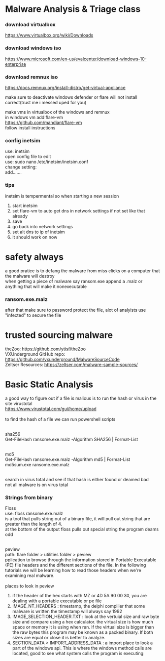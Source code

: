 # Malware Analysis & Triage class

### download virtualbox
https://www.virtualbox.org/wiki/Downloads
### download windows iso
https://www.microsoft.com/en-us/evalcenter/download-windows-10-enterprise
### download remnux iso
https://docs.remnux.org/install-distro/get-virtual-appliance

make sure to deactivate windows defender or flare will not install correct(trust me i messed uped for you)
<br/>

make vms in virtualbox of the windows and remnux
<br/>
in windows vm add flare-vm
<br/>
https://github.com/mandiant/flare-vm
<br/>
follow install instructions

### config inetsim 
use: inetsim
<br/>
open config file to edit
<br/>
use: sudo nano /etc/inetsim/inetsim.conf
<br/>
change setting:
<br/>
add.......




### tips
inetsim is tempermental so when starting a new session
1. start inetsim
2. set flare-vm to auto get dns in network settings if not set like that already
3. save
4. go back into network settings
5. set alt dns to ip of inetsim
6. it should work on now  

# safety always
a good pratice is to defang the malware from miss clicks on a computer that the malware will destroy
<br/>
when getting a piece of malware say ransom.exe append a .malz or anything that will make it nonexecutable

### ransom.exe.malz

after that make sure to password protect the file, alot of analyists use "infected" to secure the file

# trusted sourcing malware
theZoo: https://github.com/ytisf/theZoo
<br/>
VXUnderground GitHub repo: https://github.com/vxunderground/MalwareSourceCode
<br/>
Zeltser Resources: https://zeltser.com/malware-sample-sources/


# Basic Static Analysis 
a good way to figure out if a file is malious is to run the hash or virus in the site virustotal
<br/>
https://www.virustotal.com/gui/home/upload
<br/><br/>
to find the hash of a file we can run powershell scripts
<br/><br/>

sha256
<br/>
Get-FileHash ransome.exe.malz -Algorithm SHA256 | Format-List
<br/><br/>
  
md5
<br/>
Get-FileHash ransome.exe.malz -Algorithm md5 | Format-List
<br/>
md5sum.exe ransome.exe.malz
<br/><br/>

search in virus total and see if that hash is either found or deamed bad
<br/>
not all malware is on virus total 
  
### Strings from binary
  
Floss
<br/>
use: floss ransome.exe.malz
<br/>
is a tool that pulls string out of a binary file, it will pull out string that are greater than the length of 4.
<br/>
at the bottom of the output floss pulls out special string the program deams odd
<br/><br/>
  
  
peview
<br/>
path: flare folder > utilities folder > peview
<br/>
pplication to browse through the information stored in Portable Executable (PE) file headers and the different sections of the file. In the following tutorials we will be learning how to read those headers when we're examining real malware.
<br/><br/>
places to look in peview
<br/>
1. if the header of the hex starts with MZ or 4D 5A 90 00 30, you are dealing with a portable executable or pe file
2. IMAGE_NT_HEADERS : timestamp, the delphi compliler that some malware is written the timestamp will always say 1992
3. IMAGE_SELECTION_HEADER.TXT : look at the vertuial size and raw byte size and compare using a hex calculator. the virtual size is how much space or memory it is using when ran. If the virtual size is bigger than the raw bytes this program may be known as a packed binary. If both sizes are equal or close it is better to analyze.
4. SECTION_DATA > IMPORT_ADDRESS_DATA : a import place to look a part of the windows api. This is where the windows method calls are located, good to see what system calls the program is executing

  

  
  
  
  
  
  
  
  
  
  

